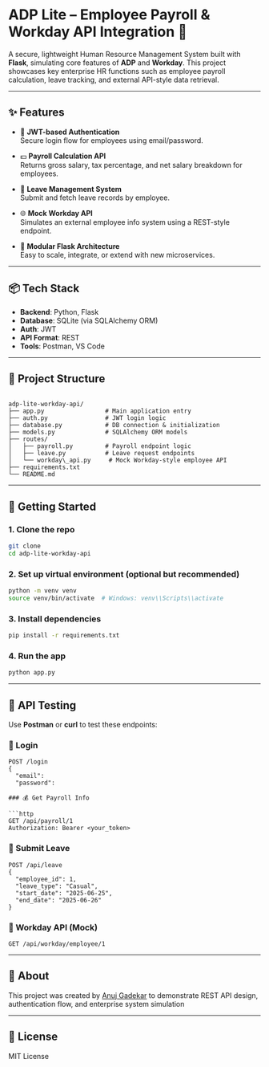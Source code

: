  

 
# ADP Lite – Employee Payroll & Workday API Integration 🚀

A secure, lightweight Human Resource Management System built with **Flask**, simulating core features of **ADP** and **Workday**. This project showcases key enterprise HR functions such as employee payroll calculation, leave tracking, and external API-style data retrieval.

---

## ✨ Features

- 🔐 **JWT-based Authentication**  
  Secure login flow for employees using email/password.

- 💵 **Payroll Calculation API**  
  Returns gross salary, tax percentage, and net salary breakdown for employees.

- 📄 **Leave Management System**  
  Submit and fetch leave records by employee.

- 🌐 **Mock Workday API**  
  Simulates an external employee info system using a REST-style endpoint.

- 🧱 **Modular Flask Architecture**  
  Easy to scale, integrate, or extend with new microservices.

---

## 📦 Tech Stack

- **Backend**: Python, Flask  
- **Database**: SQLite (via SQLAlchemy ORM)  
- **Auth**: JWT  
- **API Format**: REST  
- **Tools**: Postman, VS Code

---

## 📁 Project Structure

```

adp-lite-workday-api/
├── app.py                 # Main application entry
├── auth.py                # JWT login logic
├── database.py            # DB connection & initialization
├── models.py              # SQLAlchemy ORM models
├── routes/
│   ├── payroll.py         # Payroll endpoint logic
│   ├── leave.py           # Leave request endpoints
│   └── workday\_api.py     # Mock Workday-style employee API
├── requirements.txt
└── README.md

````

---

## 🔧 Getting Started

### 1. Clone the repo
```bash
git clone  
cd adp-lite-workday-api
````

### 2. Set up virtual environment (optional but recommended)

```bash
python -m venv venv
source venv/bin/activate  # Windows: venv\\Scripts\\activate
```

### 3. Install dependencies

```bash
pip install -r requirements.txt
```

### 4. Run the app

```bash
python app.py
```

---

## 🧪 API Testing

Use **Postman** or **curl** to test these endpoints:

### 🔐 Login

```http
POST /login
{
  "email": 
  "password":  

### 💰 Get Payroll Info

```http
GET /api/payroll/1
Authorization: Bearer <your_token>
```

### 📄 Submit Leave

```http
POST /api/leave
{
  "employee_id": 1,
  "leave_type": "Casual",
  "start_date": "2025-06-25",
  "end_date": "2025-06-26"
}
```

### 📜 Workday API (Mock)

```http
GET /api/workday/employee/1
```

---

## 📌 About

This project was created by [Anuj Gadekar](https://github.com/AnujGadekar1) to demonstrate REST API design, authentication flow, and enterprise system simulation 

---

## 📄 License

MIT License

```

 
